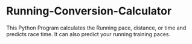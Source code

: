 # Running-Conversion-Calculator
This Python Program calculates the Running pace, distance, or time and predicts race time. It can also predict your running training paces.
